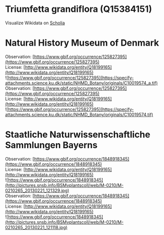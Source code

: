 
Triumfetta grandiflora (Q15384151)
==================================
  
Visualize Wikidata on [Scholia](https://scholia.toolforge.org/taxon/Q15384151)
# Natural History Museum of Denmark
  
Observation: [https://www.gbif.org/occurrence/125827395](https://www.gbif.org/occurrence/125827395)  
License: [http://www.wikidata.org/entity/Q18199165](http://www.wikidata.org/entity/Q18199165)  
![https://www.gbif.org/occurrence/125827395](https://specify-attachments.science.ku.dk/static/NHMD_Botany/originals/C10019574_a.tif)  
Observation: [https://www.gbif.org/occurrence/125827395](https://www.gbif.org/occurrence/125827395)  
License: [http://www.wikidata.org/entity/Q18199165](http://www.wikidata.org/entity/Q18199165)  
![https://www.gbif.org/occurrence/125827395](https://specify-attachments.science.ku.dk/static/NHMD_Botany/originals/C10019574.tif)
# Staatliche Naturwissenschaftliche Sammlungen Bayerns
  
Observation: [https://www.gbif.org/occurrence/1848918345](https://www.gbif.org/occurrence/1848918345)  
License: [http://www.wikidata.org/entity/Q18199165](http://www.wikidata.org/entity/Q18199165)  
![https://www.gbif.org/occurrence/1848918345](http://pictures.snsb.info/BSMvplantscoll/web/M-0210/M-0210265_20130221_121329.jpg)  
Observation: [https://www.gbif.org/occurrence/1848918345](https://www.gbif.org/occurrence/1848918345)  
License: [http://www.wikidata.org/entity/Q18199165](http://www.wikidata.org/entity/Q18199165)  
![https://www.gbif.org/occurrence/1848918345](http://pictures.snsb.info/BSMvplantscoll/web/M-0210/M-0210265_20130221_121118.jpg)
